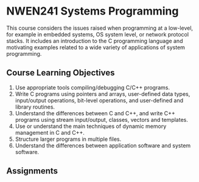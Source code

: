 # NWEN241 Systems Programming

This course considers the issues raised when programming at a low-level, for example in embedded systems, OS system level, or network protocol stacks. It includes an introduction to the C programming language and motivating examples related to a wide variety of applications of system programming.

## Course Learning Objectives

1. Use appropriate tools compiling/debugging C/C++ programs.
2. Write C programs using pointers and arrays, user-defined data types, input/output operations, bit-level operations, and user-defined and library routines.
3. Understand the differences between C and C++, and write C++ programs using stream input/output, classes, vectors and templates.
4. Use or understand the main techniques of dynamic memory management in C and C++.
5. Structure larger programs in multiple files.
6. Understand the differences between application software and system software.

## Assignments
